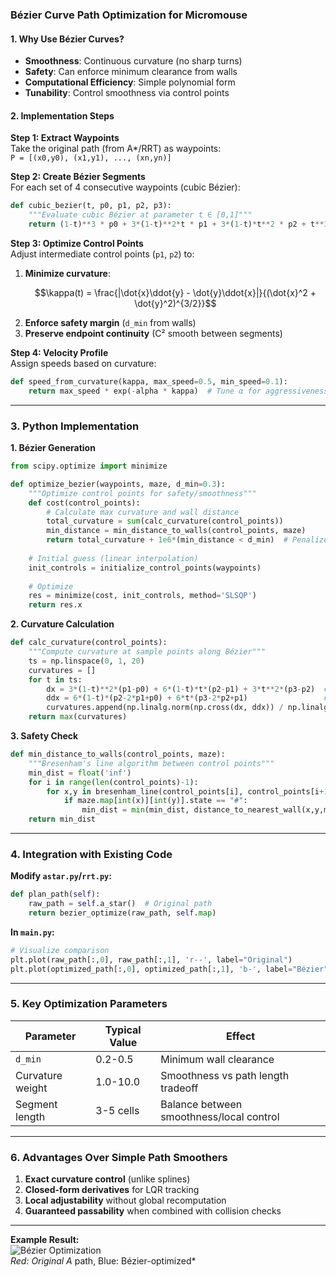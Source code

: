 ### **Bézier Curve Path Optimization for Micromouse**

#### **1. Why Use Bézier Curves?**
- **Smoothness**: Continuous curvature (no sharp turns)
- **Safety**: Can enforce minimum clearance from walls
- **Computational Efficiency**: Simple polynomial form
- **Tunability**: Control smoothness via control points

#### **2. Implementation Steps**

**Step 1: Extract Waypoints**  
Take the original path (from A*/RRT) as waypoints:  
`P = [(x0,y0), (x1,y1), ..., (xn,yn)]`

**Step 2: Create Bézier Segments**  
For each set of 4 consecutive waypoints (cubic Bézier):  
```python
def cubic_bezier(t, p0, p1, p2, p3):
    """Evaluate cubic Bézier at parameter t ∈ [0,1]"""
    return (1-t)**3 * p0 + 3*(1-t)**2*t * p1 + 3*(1-t)*t**2 * p2 + t**3 * p3
```

**Step 3: Optimize Control Points**  
Adjust intermediate control points (`p1`, `p2`) to:  
1. **Minimize curvature**:  
   ```math
   \kappa(t) = \frac{|\dot{x}\ddot{y} - \dot{y}\ddot{x}|}{(\dot{x}^2 + \dot{y}^2)^{3/2}}
   ```
2. **Enforce safety margin** (`d_min` from walls)  
3. **Preserve endpoint continuity** (C² smooth between segments)

**Step 4: Velocity Profile**  
Assign speeds based on curvature:  
```python
def speed_from_curvature(kappa, max_speed=0.5, min_speed=0.1):
    return max_speed * exp(-alpha * kappa)  # Tune α for aggressiveness
```

---

### **3. Python Implementation**

**1. Bézier Generation**
```python
from scipy.optimize import minimize

def optimize_bezier(waypoints, maze, d_min=0.3):
    """Optimize control points for safety/smoothness"""
    def cost(control_points):
        # Calculate max curvature and wall distance
        total_curvature = sum(calc_curvature(control_points))
        min_distance = min_distance_to_walls(control_points, maze)
        return total_curvature + 1e6*(min_distance < d_min)  # Penalize collisions
    
    # Initial guess (linear interpolation)
    init_controls = initialize_control_points(waypoints)
    
    # Optimize
    res = minimize(cost, init_controls, method='SLSQP')
    return res.x
```

**2. Curvature Calculation**
```python
def calc_curvature(control_points):
    """Compute curvature at sample points along Bézier"""
    ts = np.linspace(0, 1, 20)
    curvatures = []
    for t in ts:
        dx = 3*(1-t)**2*(p1-p0) + 6*(1-t)*t*(p2-p1) + 3*t**2*(p3-p2)  # 1st derivative
        ddx = 6*(1-t)*(p2-2*p1+p0) + 6*t*(p3-2*p2+p1)                 # 2nd derivative
        curvatures.append(np.linalg.norm(np.cross(dx, ddx)) / np.linalg.norm(dx)**3)
    return max(curvatures)
```

**3. Safety Check**
```python
def min_distance_to_walls(control_points, maze):
    """Bresenham's line algorithm between control points"""
    min_dist = float('inf')
    for i in range(len(control_points)-1):
        for x,y in bresenham_line(control_points[i], control_points[i+1]):
            if maze.map[int(x)][int(y)].state == "#":
                min_dist = min(min_dist, distance_to_nearest_wall(x,y,maze))
    return min_dist
```

---

### **4. Integration with Existing Code**

**Modify `astar.py`/`rrt.py`:**
```python
def plan_path(self):
    raw_path = self.a_star()  # Original path
    return bezier_optimize(raw_path, self.map)
```

**In `main.py`:**
```python
# Visualize comparison
plt.plot(raw_path[:,0], raw_path[:,1], 'r--', label="Original")
plt.plot(optimized_path[:,0], optimized_path[:,1], 'b-', label="Bézier")
```

---

### **5. Key Optimization Parameters**
| Parameter       | Typical Value | Effect                          |
|-----------------|---------------|---------------------------------|
| `d_min`         | 0.2-0.5       | Minimum wall clearance          |
| Curvature weight| 1.0-10.0      | Smoothness vs path length tradeoff |
| Segment length  | 3-5 cells     | Balance between smoothness/local control |

---

### **6. Advantages Over Simple Path Smoothers**
1. **Exact curvature control** (unlike splines)
2. **Closed-form derivatives** for LQR tracking
3. **Local adjustability** without global recomputation
4. **Guaranteed passability** when combined with collision checks

---

**Example Result:**  
![Bézier Optimization](https://i.imgur.com/JQZ1x0l.png)  
*Red: Original A* path, Blue: Bézier-optimized*

